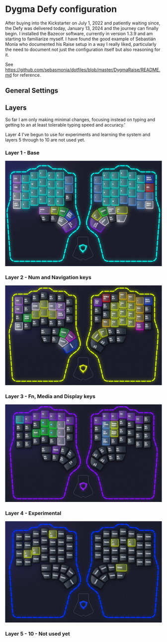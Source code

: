# Dygma Defy configuration

After buying into the Kickstarter on July 1, 2022 and patiently waiting since, the Defy was delivered today, January 13, 2024 and the journey can finally begin. I installed the Bazecor software, currently in version 1.3.9 and am starting to familiarize myself. I have found the good example of Sebastián Monía who documented his Raise setup in a way I really liked, particularly the need to document not just the configuration itself but also reasoning for it.

See https://github.com/sebasmonia/dotfiles/blob/master/DygmaRaise/README.md for reference.

## General Settings

## Layers

So far I am only making minimal changes, focusing instead on typing and getting to an at least tolerable typing speed and accuracy.'

Layer 4 I've begun to use for experiments and learning the system and layers 5 through to 10 are not used yet.

### Layer 1 - Base
![Layer 1](Layer01-current.png)

### Layer 2 - Num and Navigation keys
![Layer 2](Layer02-current.png)

### Layer 3 - Fn, Media and Display keys
![Layer 3](Layer03-current.png)

### Layer 4 - Experimental
![Layer 3](Layer04-current.png)

### Layer 5 - 10 - Not used yet